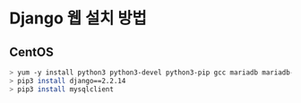 # Django 웹 설치 방법

## CentOS

``` bash
> yum -y install python3 python3-devel python3-pip gcc mariadb mariadb-devel
> pip3 install django==2.2.14
> pip3 install mysqlclient
```
